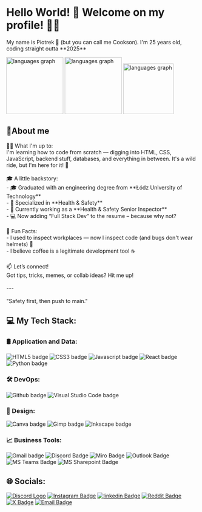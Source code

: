 <h1 align="left">Hello World! 👋 Welcome on my profile! 🙋‍♂️</h1>
<p align="left">My name is Piotrek 👋 (but you can call me Cookson). I'm 25 years old, coding straight outta **2025**</p>

<div align="left">
  <img src="https://github-readme-stats.vercel.app/api?username=realCookson&theme=github_dark_dimmed&hide_border=false&include_all_commits=true&count_private=true" height="150" alt="languages graph"  />
  <img src="https://nirzak-streak-stats.vercel.app/?user=realCookson&theme=github_dark_dimmed&hide_border=false" height="150" alt="languages graph"  />
  <img src="https://github-readme-stats.vercel.app/api/top-langs/?username=realCookson&theme=github_dark_dimmed&hide_border=false&include_all_commits=true&count_private=true&layout=compact" height="133" alt="languages graph"  />
</div>

<h2 align="left">📌About me</h2>
<p align="left">👨‍💻 What I'm up to:<br>I'm learning how to code from scratch — digging into HTML, CSS, JavaScript, backend stuff, databases, and everything in between. It's a wild ride, but I'm here for it! 🚀<br><br>🎓 A little backstory:<br>- 🎓 Graduated with an engineering degree from **Łódz University of Technology**<br>- 🦺 Specialized in **Health & Safety**<br>- 🧯 Currently working as a **Health & Safety Senior Inspector**<br>- 💻 Now adding “Full Stack Dev” to the resume – because why not?<br><br>🧠 Fun Facts:<br>- I used to inspect workplaces — now I inspect code (and bugs don't wear helmets) 😬 <br>- I believe coffee is a legitimate development tool ☕️<br><br>📫 Let’s connect!<br>Got tips, tricks, memes, or collab ideas? Hit me up!<br><br>---<br><br>"Safety first, then push to main."</p>

<h2 align="left">💻 My Tech Stack:</h2>
<div align="left">
    <h3 align="left">🛢️ Application and Data:</h3>
    <img alt="HTML5 badge" width="auto" height="auto" src="https://img.shields.io/badge/html5-%23E34F26.svg?style=for-the-badge&logo=html5&logoColor=white"/>
    <img alt="CSS3 badge" width="auto" height="auto" src="https://img.shields.io/badge/css3-%231572B6.svg?style=for-the-badge&logo=css3&logoColor=white"/>
    <img alt="Javascript badge" width="auto" height="auto" src="https://img.shields.io/badge/javascript-%23323330.svg?style=for-the-badge&logo=javascript&logoColor=%23F7DF1E"/>
    <img alt="React badge" width="auto" height="auto" src="https://img.shields.io/badge/react-%2320232a.svg?style=for-the-badge&logo=react&logoColor=%2361DAFB"/>
    <img alt="Python badge" width="auto" height="auto" src="https://img.shields.io/badge/python-3670A0?style=for-the-badge&logo=python&logoColor=ffdd54"/>
    <h3 align="left">🛠️ DevOps:</h3>
    <img alt="Github badge" width="auto" height="auto" src="https://img.shields.io/badge/Github-black?style=for-the-badge&logo=github"/>
    <img alt="Visual Studio Code badge" width="auto" height="auto" src="https://img.shields.io/badge/visual--studio--code-dodgerblue?style=for-the-badge"/> 
    <h3 align="left">🎨 Design:</h3>
    <img alt="Canva badge" width="auto" height="auto" src="https://img.shields.io/badge/Canva-%2300C4CC.svg?style=for-the-badge&logo=Canva&logoColor=white"/>
    <img alt="Gimp badge" width="auto" height="auto" src="https://img.shields.io/badge/Gimp-657D8B?style=for-the-badge&logo=gimp&logoColor=FFFFFF"/>
    <img alt="Inkscape badge" width="auto" height="auto" src="https://img.shields.io/badge/Inkscape-e0e0e0?style=for-the-badge&logo=inkscape&logoColor=080A13"/>
    <h3 align="left">📈 Business Tools:</h3>
    <img alt="Gmail badge" width="auto" height="auto" src="https://img.shields.io/badge/gmail-ghostwhite?style=for-the-badge&logo=gmail"> 
    <img alt="Discord Badge" width="auto" height="auto" src="https://img.shields.io/badge/Discord-ghostwhite?style=for-the-badge&logo=discord">
    <img alt="Miro Badge" src="https://img.shields.io/badge/miro-gold?style=for-the-badge&logo=miro">
    <img alt="Outlook Badge" width="auto" height="auto" src="https://img.shields.io/badge/MS--Outlook-deepskyblue?style=for-the-badge&logo=outlook">
    <img alt="MS Teams Badge" width="auto" height="auto" src="https://img.shields.io/badge/MS--Teams-darkslateblue?style=for-the-badge&logo=outlook">
    <img alt="MS Sharepoint Badge" width="auto" height="auto" src="https://img.shields.io/badge/MS--Sharepoint-dodgerblue?style=for-the-badge&logo=outlook">
</div>

<div align="left">
    <h2 align="left">🌐 Socials:</h2>
    <a href="https://discord.gg/FPpmsZGB"><img alt="Discord Logo" width="auto" height="auto" src="https://img.shields.io/badge/Discord-%237289DA.svg?logo=discord&logoColor=white"/></a>
    <a href="https://instagram.com/piotrsasin_"><img alt="Instagram Badge" width="auto" height="auto" src="https://img.shields.io/badge/Instagram-%23E4405F.svg?logo=Instagram&logoColor=white"/></a>
    <a href="https://linkedin.com/in/sasin-piotr"><img alt="linkedin Badge" width="auto" height="auto" src="https://img.shields.io/badge/LinkedIn-%230077B5.svg?logo=linkedin&logoColor=white"/></a>
    <a href="https://reddit.com/user/Cookieexd"><img alt="Reddit Badge" width="auto" height="auto" src="https://img.shields.io/badge/Reddit-%23FF4500.svg?logo=Reddit&logoColor=white"/></a>
    <a href="https://x.com/_RealCookie_"><img alt="X Badge" width="auto" height="auto" src="https://img.shields.io/badge/Platform-black?style=flat&logo=x"/></a>
    <a href="mailto:piotr.sasin.biz@outlook.com"><img alt="Email Badge" width="auto" height="auto" src="https://img.shields.io/badge/Email-D14836?logo=gmail&logoColor=white"/></a>
</div>
